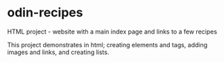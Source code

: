 # odin-recipes
HTML project - website with a main index page and links to a few recipes

This project demonstrates in html; creating elements and tags,
adding images and links, and creating lists.